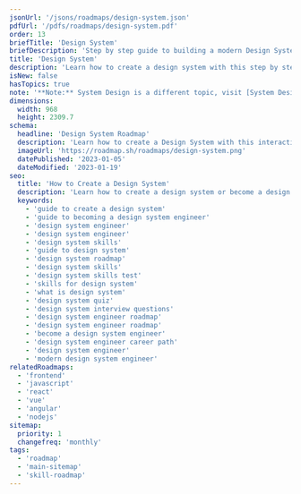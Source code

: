 ```yaml
---
jsonUrl: '/jsons/roadmaps/design-system.json'
pdfUrl: '/pdfs/roadmaps/design-system.pdf'
order: 13
briefTitle: 'Design System'
briefDescription: 'Step by step guide to building a modern Design System'
title: 'Design System'
description: 'Learn how to create a design system with this step by step guide'
isNew: false
hasTopics: true
note: '**Note:** System Design is a different topic, visit [System Design roadmap](/system-design) for that.'
dimensions:
  width: 968
  height: 2309.7
schema:
  headline: 'Design System Roadmap'
  description: 'Learn how to create a Design System with this interactive step by step guide in 2023. We also have resources and short descriptions attached to the roadmap items so you can get everything you want to learn in one place.'
  imageUrl: 'https://roadmap.sh/roadmaps/design-system.png'
  datePublished: '2023-01-05'
  dateModified: '2023-01-19'
seo:
  title: 'How to Create a Design System'
  description: 'Learn how to create a design system or become a design system engineer with this step by step guide with resources.'
  keywords:
    - 'guide to create a design system'
    - 'guide to becoming a design system engineer'
    - 'design system engineer'
    - 'design system engineer'
    - 'design system skills'
    - 'guide to design system'
    - 'design system roadmap'
    - 'design system skills'
    - 'design system skills test'
    - 'skills for design system'
    - 'what is design system'
    - 'design system quiz'
    - 'design system interview questions'
    - 'design system engineer roadmap'
    - 'design system engineer roadmap'
    - 'become a design system engineer'
    - 'design system engineer career path'
    - 'design system engineer'
    - 'modern design system engineer'
relatedRoadmaps:
  - 'frontend'
  - 'javascript'
  - 'react'
  - 'vue'
  - 'angular'
  - 'nodejs'
sitemap:
  priority: 1
  changefreq: 'monthly'
tags:
  - 'roadmap'
  - 'main-sitemap'
  - 'skill-roadmap'
---
```

